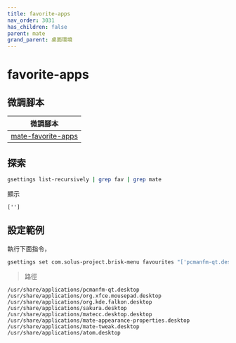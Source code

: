 ```yaml
---
title: favorite-apps
nav_order: 3031
has_children: false
parent: mate
grand_parent: 桌面環境
---
```



# favorite-apps

## 微調腳本

| 微調腳本 |
| --- |
| [mate-favorite-apps](https://github.com/samwhelp/note-about-ubuntu/tree/gh-pages/_demo/adjustment/de/mate/part/mate-favorite-apps) |


## 探索

``` sh
gsettings list-recursively | grep fav | grep mate
```

顯示

```
['']
```

## 設定範例

執行下面指令，

``` sh
gsettings set com.solus-project.brisk-menu favourites "['pcmanfm-qt.desktop', 'org.xfce.mousepad.desktop', 'org.kde.falkon.desktop', 'sakura.desktop', 'matecc.desktop', 'mate-keybinding.desktop', 'mate-appearance-properties.desktop', 'mate-tweak.desktop', 'atom.desktop']"
```

> 路徑

```
/usr/share/applications/pcmanfm-qt.desktop
/usr/share/applications/org.xfce.mousepad.desktop
/usr/share/applications/org.kde.falkon.desktop
/usr/share/applications/sakura.desktop
/usr/share/applications/matecc.desktop.desktop
/usr/share/applications/mate-appearance-properties.desktop
/usr/share/applications/mate-tweak.desktop
/usr/share/applications/atom.desktop
```
